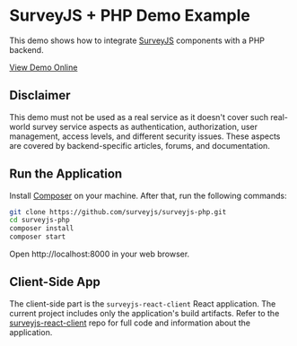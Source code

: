 # SurveyJS + PHP Demo Example

This demo shows how to integrate [SurveyJS](https://surveyjs.io/) components with a PHP backend.

[View Demo Online](https://surveyjs-php.azurewebsites.net/)

## Disclaimer

This demo must not be used as a real service as it doesn't cover such real-world survey service aspects as authentication, authorization, user management, access levels, and different security issues. These aspects are covered by backend-specific articles, forums, and documentation.

## Run the Application

Install [Composer](https://getcomposer.org/) on your machine. After that, run the following commands:

```bash
git clone https://github.com/surveyjs/surveyjs-php.git
cd surveyjs-php
composer install
composer start
```

Open http://localhost:8000 in your web browser.

## Client-Side App

The client-side part is the `surveyjs-react-client` React application. The current project includes only the application's build artifacts. Refer to the [surveyjs-react-client](https://github.com/surveyjs/surveyjs-react-client) repo for full code and information about the application.
